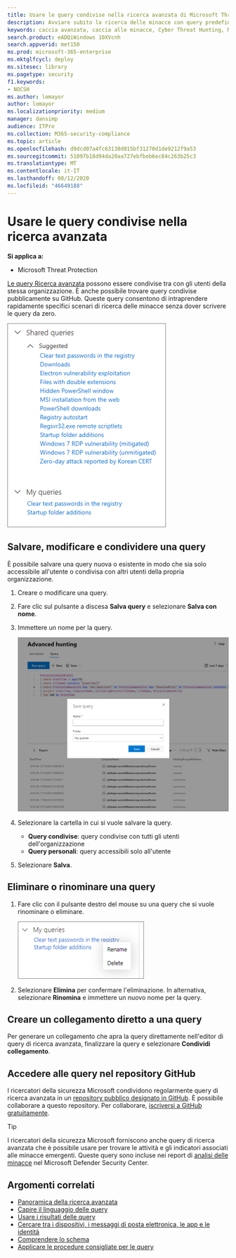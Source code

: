 ```yaml
---
title: Usare le query condivise nella ricerca avanzata di Microsoft Threat Protection
description: Avviare subito la ricerca delle minacce con query predefinite e condivise. Condividere le query con il pubblico o la propria organizzazione.
keywords: caccia avanzata, caccia alle minacce, Cyber Threat Hunting, Microsoft Threat Protection, Microsoft 365, MTP, M365, Search, query, telemetria, rilevamenti personalizzati, schema, kusto, GitHub repo, My Querys, Shared queries
search.product: eADQiWindows 10XVcnh
search.appverid: met150
ms.prod: microsoft-365-enterprise
ms.mktglfcycl: deploy
ms.sitesec: library
ms.pagetype: security
f1.keywords:
- NOCSH
ms.author: lomayor
author: lomayor
ms.localizationpriority: medium
manager: dansimp
audience: ITPro
ms.collection: M365-security-compliance
ms.topic: article
ms.openlocfilehash: d9dcd07a4fc63130d015bf31270d1de9212f9a53
ms.sourcegitcommit: 51097b18d94da20aa727ebfbeb6ec84c263b25c3
ms.translationtype: MT
ms.contentlocale: it-IT
ms.lasthandoff: 08/12/2020
ms.locfileid: "46649188"
---
```

# <a name="use-shared-queries-in-advanced-hunting"></a>Usare le query condivise nella ricerca avanzata

**Si applica a:**
- Microsoft Threat Protection



[Le query Ricerca avanzata](advanced-hunting-overview.md) possono essere condivise tra con gli utenti della stessa organizzazione. È anche possibile trovare query condivise pubblicamente su GitHub. Queste query consentono di intraprendere rapidamente specifici scenari di ricerca delle minacce senza dover scrivere le query da zero.

![Immagine di query condivise](../../media/advanced-hunting-shared-queries.png)

## <a name="save-modify-and-share-a-query"></a>Salvare, modificare e condividere una query
È possibile salvare una query nuova o esistente in modo che sia solo accessibile all'utente o condivisa con altri utenti della propria organizzazione. 

1. Creare o modificare una query. 

2. Fare clic sul pulsante a discesa **Salva query** e selezionare **Salva con nome**.
    
3. Immettere un nome per la query. 

   ![Immagine del salvataggio di una query](../../media/advanced-hunting-save-query.png)

4. Selezionare la cartella in cui si vuole salvare la query.
    - **Query condivise**: query condivise con tutti gli utenti dell'organizzazione
    - **Query personali**: query accessibili solo all'utente
    
5. Selezionare **Salva**. 

## <a name="delete-or-rename-a-query"></a>Eliminare o rinominare una query
1. Fare clic con il pulsante destro del mouse su una query che si vuole rinominare o eliminare.

    ![Immagine dell'eliminazione di una query](../../media/advanced_hunting_delete_rename.png)

2. Selezionare **Elimina** per confermare l'eliminazione. In alternativa, selezionare **Rinomina** e immettere un nuovo nome per la query.

## <a name="create-a-direct-link-to-a-query"></a>Creare un collegamento diretto a una query
Per generare un collegamento che apra la query direttamente nell'editor di query di ricerca avanzata, finalizzare la query e selezionare **Condividi collegamento**.

## <a name="access-queries-in-the-github-repository"></a>Accedere alle query nel repository GitHub  
I ricercatori della sicurezza Microsoft condividono regolarmente query di ricerca avanzata in un [repository pubblico designato in GitHub](https://aka.ms/hunting-queries). È possibile collaborare a questo repository. Per collaborare, [iscriversi a GitHub gratuitamente](https://github.com/).

>[!tip]
>I ricercatori della sicurezza Microsoft forniscono anche query di ricerca avanzata che è possibile usare per trovare le attività e gli indicatori associati alle minacce emergenti. Queste query sono incluse nei report di [analisi delle minacce](https://docs.microsoft.com/windows/security/threat-protection/microsoft-defender-atp/threat-analytics) nel Microsoft Defender Security Center.

## <a name="related-topics"></a>Argomenti correlati
- [Panoramica della ricerca avanzata](advanced-hunting-overview.md)
- [Capire il linguaggio delle query](advanced-hunting-query-language.md)
- [Usare i risultati delle query](advanced-hunting-query-results.md)
- [Cercare tra i dispositivi, i messaggi di posta elettronica, le app e le identità](advanced-hunting-query-emails-devices.md)
- [Comprendere lo schema](advanced-hunting-schema-tables.md)
- [Applicare le procedure consigliate per le query](advanced-hunting-best-practices.md)
